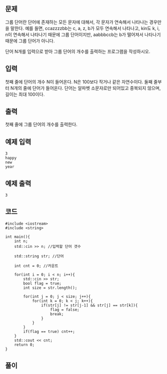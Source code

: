 ## 문제 
그룹 단어란 단어에 존재하는 모든 문자에 대해서, 각 문자가 연속해서 나타나는 경우만을 말한다. 예를 들면, ccazzzzbb는 c, a, z, b가 모두 연속해서 나타나고, kin도 k, i, n이 연속해서 나타나기 때문에 그룹 단어이지만, aabbbccb는 b가 떨어져서 나타나기 때문에 그룹 단어가 아니다.

단어 N개를 입력으로 받아 그룹 단어의 개수를 출력하는 프로그램을 작성하시오.
## 입력
첫째 줄에 단어의 개수 N이 들어온다. N은 100보다 작거나 같은 자연수이다. 둘째 줄부터 N개의 줄에 단어가 들어온다. 단어는 알파벳 소문자로만 되어있고 중복되지 않으며, 길이는 최대 100이다.
## 출력
첫째 줄에 그룹 단어의 개수를 출력한다.


## 예제 입력 
```
3
happy
new
year
```

## 예제 출력  
```
3
```
## 코드
```
#include <iostream>
#include <string>

int main(){
    int n;
    std::cin >> n; //입력할 단어 갯수
    
    std::string str; //단어 
    
    int cnt = 0; //카운트
    
    for(int i = 0; i < n; i++){
        std::cin >> str;
        bool flag = true;
        int size = str.length();
            
        for(int j = 0; j < size; j++){
            for(int k = 0; k < j; k++){
                if(str[j] != str[j-1] && str[j] == str[k]){
                    flag = false;
                    break;
                }
            }
        }
        if(flag == true) cnt++;
    }
    std::cout << cnt;
    return 0;
}
```
## 풀이
